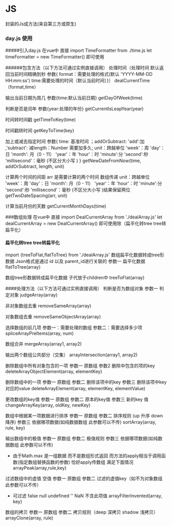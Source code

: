 # JS
封装的Js成方法(来自第三方或原生)
### day.js 使用

#####引入day.js
在vue中 直接 import TimeFormatter from ./time.js
let timeFormatter = new TimeFormatter() 即可使用

######包含方法（以下方法可通过实例直接调用）
处理时间（处理时间 默认返回当前时间精确到秒  参数{ format：需要处理的格式(默认 'YYYY-MM-DD HH:mm:ss') time:需要处理的时间（默认当前时间）}）
dealCurrentTime（format,time）

输出当前日期为周几 参数{time:默认当前日期}
getDayOfWeek(time)

 判断是否是闰年 参数{year:处理的年份}
 getCurrentIsLeapYear(year)
 
 时间转时间戳
 getTimeToKey(time)
 
 时间戳转时间
 getKeyToTime(key)
 
 加上或减去指定时间 
 参数{ time: 基准时间 ；addOrSubtract: 'add':加 ,'subtract': 减length：Number 需要加多久;
 unit：跨越单位 'week'：周  'day'：日 'month': 月（0 - 11） 'year'：年 'hour'：时 'minute':分 'second':秒 'millisecond'：毫秒 (不区分大小写 )
 }
 getNewDateFromNow(time, addOrSubtract, length, unit)
 
 计算两个时间的间距
 arr 是需要计算的两个时间 数组传递
 unit：跨越单位 'week'：周  'day'：日 'month': 月（0 - 11） 'year'：年 'hour'：时 'minute':分 'second':秒 'millisecond'：毫秒 (不区分大小写 )结果保留两位
 getTwoDateSpacing(arr, unit)
 
 计算当前月份的天数
 getCurrentMonthDays(time) 
 
 
 ###数组处理
在vue中 直接 import DealCurrentArray from './dealArray.js'
let dealCurrentArray = new DealCurrentArray() 即可使用除（扁平化转tree tree转扁平化）

 #### 扁平化转tree tree转扁平化
 import {treeToFlat,flatToTree} from './dealArray.js'
 数组扁平化数据转成tree形数据 Json格式是通过 id 以及 parent_id进行关联的
 参数一 扁平化数据
 flatToTree(array)

 数组tree形数据转成扁平化数据 子代放于children中
 treeToFlat(array)
 
 ####处理方法（以下方法可通过实例直接调用）
 判断是否为数组对象 参数一 判定对象
 judgeArray(array)
  
 非对象数组去重
 removeSameArray(array)
 
 对象数组去重
 removeSameObjectArray(array)
 
 选择数组的前几项
 参数一：需要处理的数组 参数二：需要选择多少项
 spliceArrayPreItems(array, num)
 
 数组合并
 mergeArray(array1, array2)
 
 输出两个数组公共部分（交集） 
 arrayIntersection(array1, array2)
 
 删除数组中所有对象包含的一项
 参数一 原数组 参数2 删除中包含的项的key 
 deleteArrayObjectElement(array, elementKey)
 
 删除数组中的一项
 参数一 原数组 参数二 删除该项中的key 参数三 删除该项中key对应的value
 deleteArrayElement(array, elementKey, elementValue)
 
 更改数组的key值 
 参数一 原数组 参数二 原本的key值 参数三 新的key 值
 changeArrayKey(array, oldKey, newKey)
 
 数组中根据某一项数据进行排序
 参数一 原数组 参数二 排序规则 (up 升序 down 降序)  参数三  依据哪项数据(如纯数据数组 此参数可以不传)
 sortArray(array, rule, key)
 
 输出数组中的极值
 参数一 原数组 参数二 极值规则 参数三  依据哪项数据(如纯数据数组 此参数可以不传)
 * 由于Math.max 是一组数据 而不是数组形式返回 而方法的apply相当于调用函数(指定数组替换函数的参数) 恰好apply传数组 满足下面情况
 arrayPeak(array,rule,key) 
 
 过滤数组中的虚值 空值
 参数一 原数组 参数二 过滤的虚值key（如不为对象数组 此参数可以不传）
 * 可过滤 false null undefined ''  NaN 不含此项值
 arrayFilterInvented(array, key)
 
 数组的拷贝
 参数一 原数组 参数二 拷贝规则（deep 深拷贝 shadow 浅拷贝）
 arrayClone(array, rule)
 
 
 
